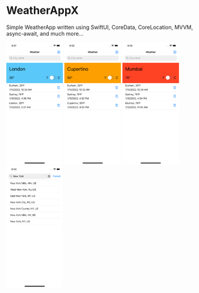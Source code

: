 # WeatherAppX
Simple WeatherApp written using SwiftUI, CoreData, CoreLocation, MVVM, async-await, and much more...

<img src="weatherAppX1.png" width = "150" > <img src="weatherAppX2.png" width = "150" > <img src="weatherAppX3.png" width = "150" > <img src="weatherAppX4.png" width = "150" >
